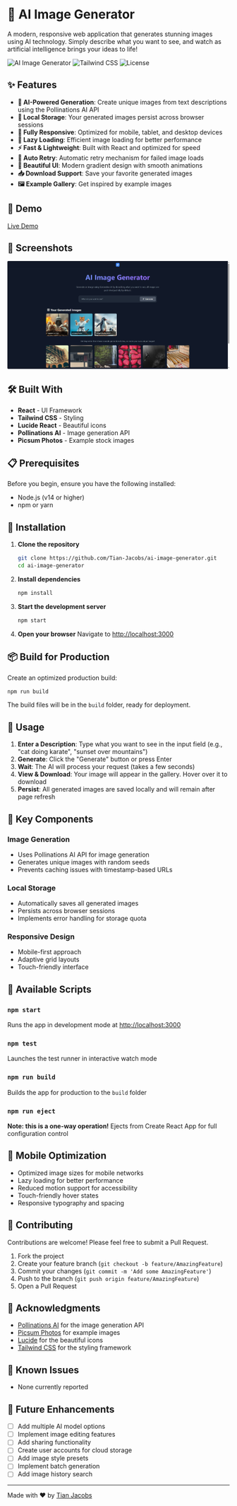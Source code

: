 # 🎨 AI Image Generator

A modern, responsive web application that generates stunning images using AI technology. Simply describe what you want to see, and watch as artificial intelligence brings your ideas to life!

![AI Image Generator](https://img.shields.io/badge/React-19.1.0-blue)
![Tailwind CSS](https://img.shields.io/badge/TailwindCSS-3.4.17-38B2AC)
![License](https://img.shields.io/badge/license-MIT-green)

## ✨ Features

- **🤖 AI-Powered Generation**: Create unique images from text descriptions using the Pollinations AI API
- **💾 Local Storage**: Your generated images persist across browser sessions
- **📱 Fully Responsive**: Optimized for mobile, tablet, and desktop devices
- **🎯 Lazy Loading**: Efficient image loading for better performance
- **⚡ Fast & Lightweight**: Built with React and optimized for speed
- **🔄 Auto Retry**: Automatic retry mechanism for failed image loads
- **🎨 Beautiful UI**: Modern gradient design with smooth animations
- **📥 Download Support**: Save your favorite generated images
- **🖼️ Example Gallery**: Get inspired by example images

## 🚀 Demo

[Live Demo](https://ai-image-generator-five-rouge.vercel.app/)

## 📸 Screenshots

![alt text](image.png)

## 🛠️ Built With

- **React** - UI Framework
- **Tailwind CSS** - Styling
- **Lucide React** - Beautiful icons
- **Pollinations AI** - Image generation API
- **Picsum Photos** - Example stock images

## 📋 Prerequisites

Before you begin, ensure you have the following installed:
- Node.js (v14 or higher)
- npm or yarn

## 🔧 Installation

1. **Clone the repository**
   ```bash
   git clone https://github.com/Tian-Jacobs/ai-image-generator.git
   cd ai-image-generator
   ```

2. **Install dependencies**
   ```bash
   npm install
   ```

3. **Start the development server**
   ```bash
   npm start
   ```

4. **Open your browser**
   Navigate to [http://localhost:3000](http://localhost:3000)

## 📦 Build for Production

Create an optimized production build:

```bash
npm run build
```

The build files will be in the `build` folder, ready for deployment.

## 🎯 Usage

1. **Enter a Description**: Type what you want to see in the input field (e.g., "cat doing karate", "sunset over mountains")
2. **Generate**: Click the "Generate" button or press Enter
3. **Wait**: The AI will process your request (takes a few seconds)
4. **View & Download**: Your image will appear in the gallery. Hover over it to download
5. **Persist**: All generated images are saved locally and will remain after page refresh

## 🌟 Key Components

### Image Generation
- Uses Pollinations AI API for image generation
- Generates unique images with random seeds
- Prevents caching issues with timestamp-based URLs

### Local Storage
- Automatically saves all generated images
- Persists across browser sessions
- Implements error handling for storage quota

### Responsive Design
- Mobile-first approach
- Adaptive grid layouts
- Touch-friendly interface

## 🔨 Available Scripts

### `npm start`
Runs the app in development mode at [http://localhost:3000](http://localhost:3000)

### `npm test`
Launches the test runner in interactive watch mode

### `npm run build`
Builds the app for production to the `build` folder

### `npm run eject`
**Note: this is a one-way operation!** Ejects from Create React App for full configuration control

## 📱 Mobile Optimization

- Optimized image sizes for mobile networks
- Lazy loading for better performance
- Reduced motion support for accessibility
- Touch-friendly hover states
- Responsive typography and spacing

## 🤝 Contributing

Contributions are welcome! Please feel free to submit a Pull Request.

1. Fork the project
2. Create your feature branch (`git checkout -b feature/AmazingFeature`)
3. Commit your changes (`git commit -m 'Add some AmazingFeature'`)
4. Push to the branch (`git push origin feature/AmazingFeature`)
5. Open a Pull Request

## 🙏 Acknowledgments

- [Pollinations AI](https://pollinations.ai/) for the image generation API
- [Picsum Photos](https://picsum.photos/) for example images
- [Lucide](https://lucide.dev/) for the beautiful icons
- [Tailwind CSS](https://tailwindcss.com/) for the styling framework

## 🐛 Known Issues

- None currently reported

## 🔮 Future Enhancements

- [ ] Add multiple AI model options
- [ ] Implement image editing features
- [ ] Add sharing functionality
- [ ] Create user accounts for cloud storage
- [ ] Add image style presets
- [ ] Implement batch generation
- [ ] Add image history search

---

Made with ❤️ by [Tian Jacobs](https://github.com/Tian-Jacobs)